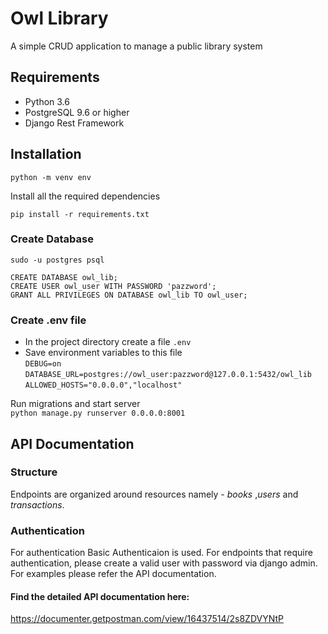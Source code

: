 # Owl Library
A simple CRUD application to manage a public library system

## Requirements
- Python 3.6
- PostgreSQL 9.6 or higher
- Django Rest Framework

## Installation  
`python -m venv env`

Install all the required dependencies

`pip install -r requirements.txt`

### Create Database

`sudo -u postgres psql`  
  
`CREATE DATABASE owl_lib;`  
`CREATE USER owl_user WITH PASSWORD 'pazzword';`  
`GRANT ALL PRIVILEGES ON DATABASE owl_lib TO owl_user;`  

### Create .env file
- In the project directory create a file `.env`
- Save environment variables to this file  
    `DEBUG=on`  
    `DATABASE_URL=postgres://owl_user:pazzword@127.0.0.1:5432/owl_lib`  
    `ALLOWED_HOSTS="0.0.0.0","localhost"`  

 Run migrations and start server  
 `python manage.py runserver 0.0.0.0:8001`

## API Documentation
### Structure
Endpoints are organized around resources namely - _books_ ,_users_ and _transactions_.  
### Authentication
For authentication Basic Authenticaion is used. For endpoints that require authentication, please create a valid user with password via django admin. For examples please refer the API documentation.  
#### Find the detailed API documentation here:  
https://documenter.getpostman.com/view/16437514/2s8ZDVYNtP
